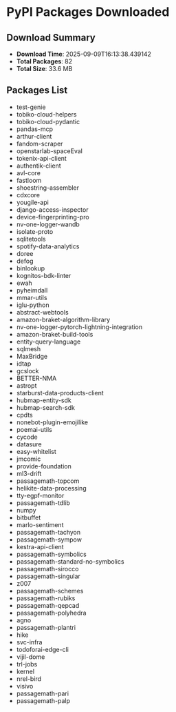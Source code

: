 # PyPI Packages Downloaded

## Download Summary
- **Download Time**: 2025-09-09T16:13:38.439142
- **Total Packages**: 82
- **Total Size**: 33.6 MB

## Packages List
- test-genie
- tobiko-cloud-helpers
- tobiko-cloud-pydantic
- pandas-mcp
- arthur-client
- fandom-scraper
- openstarlab-spaceEval
- tokenix-api-client
- authentik-client
- avl-core
- fastloom
- shoestring-assembler
- cdxcore
- yougile-api
- django-access-inspector
- device-fingerprinting-pro
- nv-one-logger-wandb
- isolate-proto
- sqlitetools
- spotify-data-analytics
- doree
- defog
- binlookup
- kognitos-bdk-linter
- ewah
- pyheimdall
- mmar-utils
- iglu-python
- abstract-webtools
- amazon-braket-algorithm-library
- nv-one-logger-pytorch-lightning-integration
- amazon-braket-build-tools
- entity-query-language
- sqlmesh
- MaxBridge
- idtap
- gcslock
- BETTER-NMA
- astropt
- starburst-data-products-client
- hubmap-entity-sdk
- hubmap-search-sdk
- cpdts
- nonebot-plugin-emojilike
- poemai-utils
- cycode
- datasure
- easy-whitelist
- jmcomic
- provide-foundation
- ml3-drift
- passagemath-topcom
- helikite-data-processing
- tty-egpf-monitor
- passagemath-tdlib
- numpy
- bitbuffet
- marlo-sentiment
- passagemath-tachyon
- passagemath-sympow
- kestra-api-client
- passagemath-symbolics
- passagemath-standard-no-symbolics
- passagemath-sirocco
- passagemath-singular
- z007
- passagemath-schemes
- passagemath-rubiks
- passagemath-qepcad
- passagemath-polyhedra
- agno
- passagemath-plantri
- hike
- svc-infra
- todoforai-edge-cli
- vijil-dome
- trl-jobs
- kernel
- nrel-bird
- visivo
- passagemath-pari
- passagemath-palp
